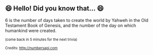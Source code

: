 ## 😄 Hello! Did you know that... 😄
6 is the number of days taken to create the world by Yahweh in the Old Testament Book of Genesis, and the number of the day on which humankind were created.

<sup>(come back in 5 minutes for the next trivia)</sup>


<sup>Credits: http://numbersapi.com</sup>
